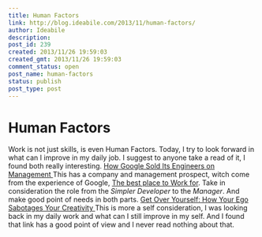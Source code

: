 ```yaml
---
title: Human Factors
link: http://blog.ideabile.com/2013/11/human-factors/
author: Ideabile
description: 
post_id: 239
created: 2013/11/26 19:59:03
created_gmt: 2013/11/26 19:59:03
comment_status: open
post_name: human-factors
status: publish
post_type: post
---
```


# Human Factors

Work is not just skills, is even Human Factors. Today, I try to look forward in what can I improve in my daily job. I suggest to anyone take a read of it, I found both really interesting. [How Google Sold Its Engineers on Management ](http://hbr.org/2013/12/how-google-sold-its-engineers-on-management/ar/1)This has a company and management prospect, witch come from the experience of Google, [The best place to Work for](http://www.greatplacetowork.com/best-companies/100-best-companies-to-work-for). Take in consideration the role from the _Simpler Developer_ to the _Manager_. And make good point of needs in both parts. [Get Over Yourself: How Your Ego Sabotages Your Creativity ](http://99u.com/articles/19327/get-over-yourself-how-your-ego-sabotages-your-creativity?utm_source=Triggermail&utm_medium=email&utm_term=ALL&utm_campaign=MIH+-+Nov+%2713)This is more a self consideration, I was looking back in my daily work and what can I still improve in my self. And I found that link has a good point of view and I never read nothing about that.
